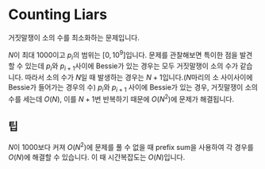 # Counting Liars

거짓말쟁이 소의 수를 최소화하는 문제입니다.

$N$이 최대 $1000$이고 $p_i$의 범위는 $[0, 10^9]$입니다.
문제를 관찰해보면 특이한 점을 발견할 수 있는데 $p_i$와 $p_{i + 1}$사이에 Bessie가 있는 경우는 모두 거짓말쟁이 소의 수가 같습니다. 따라서 소의 수가 $N$일 때 발생하는 경우는 $N + 1$입니다.($N$마리의 소 사이사이에 Bessie가 들어가는 경우의 수) $p_i$와 $p_{i + 1}$ 사이에 Bessie가 있는 경우, 거짓말쟁이 소의 수를 세는데 $O(N)$, 이를 $N + 1$번 반복하기 때문에 $O(N^2)$에 문제가 해결됩니다.

## 팁

$N$이 1000보다 커져 $O(N^2)$에 문제를 풀 수 없을 때 prefix sum을 사용하여 각 경우를 $O(N)$에 해결할 수 있습니다. 이 때 시간복잡도는 $O(N)$입니다.